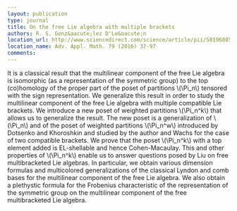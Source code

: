 ```yaml
---
layout: publication
type: journal
title: On the free Lie algebra with multiple brackets
authors: R. S. Gonz&aacute;lez D'Le&oacute;n
location_url: http://www.sciencedirect.com/science/article/pii/S0196885816000336/
location_name: Adv. Appl. Math. 79 (2016) 37-97
comments: 
--- 
```



It is a classical result that the multilinear component of the free Lie algebra is isomorphic (as a representation of 
the symmetric group) to the top (co)homology of the proper part of the poset of partitions \\(\Pi_n\\)
tensored with the sign representation. We generalize this result in order to study the multilinear 
component of the free Lie algebra with multiple compatible Lie brackets. We introduce a new poset of weighted 
partitions \\(\Pi_n^k\\) that allows us to generalize the result. The new poset is a generalization 
of \\(\Pi_n\\) and of the poset of weighted partitions \\(\Pi_n^w\\) introduced by Dotsenko and Khoroshkin 
and studied by the author and Wachs for the case of two compatible brackets. We prove that the 
poset \\(\Pi_n^k\\) with a top element added is EL-shellable and hence Cohen-Macaulay. 
This and other properties of \\(\Pi_n^k\\) enable us to answer 
questions posed by Liu on free multibracketed Lie algebras. In 
particular, we obtain various dimension formulas and multicolored generalizations of 
the classical Lyndon and comb bases for the multilinear component of the free Lie 
algebra. 
We also obtain a plethystic formula for the 
Frobenius characteristic of the representation of the symmetric group on the multilinear component 
of the free multibracketed Lie algebra.